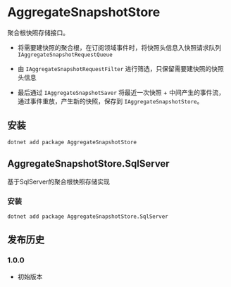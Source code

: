# AggregateSnapshotStore
聚合根快照存储接口。

- 将需要建快照的聚合根，在订阅领域事件时，将快照头信息入快照请求队列 `IAggregateSnapshotRequestQueue`

- 由 `IAggregateSnapshotRequestFilter` 进行筛选，只保留需要建快照的快照头信息

- 最后通过 `IAggregateSnapshotSaver` 将最近一次快照 + 中间产生的事件流，通过事件重放，产生新的快照，保存到 `IAggregateSnapshotStore`。

## 安装

```
dotnet add package AggregateSnapshotStore
```

## AggregateSnapshotStore.SqlServer
基于SqlServer的聚合根快照存储实现

### 安装

```
dotnet add package AggregateSnapshotStore.SqlServer
```

## 发布历史

### 1.0.0
- 初始版本
